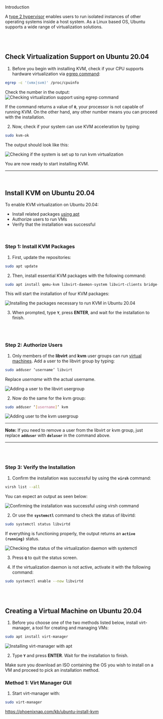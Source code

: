 Introduction

A [type 2 hypervisor](https://phoenixnap.com/kb/what-is-hypervisor-type-1-2#htoc-type-2-hypervisor) enables users to run isolated instances of other operating systems inside a host system. As a Linux based OS, Ubuntu supports a wide range of virtualization solutions.


</br>
</br>

## Check Virtualization Support on Ubuntu 20.04
1. Before you begin with installing KVM, check if your CPU supports hardware virtualization via [egrep command](https://phoenixnap.com/kb/linux-egrep):

```bash
egrep -c '(vmx|svm)' /proc/cpuinfo
```

Check the number in the output:
![Checking virtualization support using egrep command](https://phoenixnap.com/kb/wp-content/uploads/2021/04/output-from-egrep-c-vmx-svm-proc-cpuinfo.png)

  
If the command returns a value of **`0`**, your processor is not capable of running KVM. On the other hand, any other number means you can proceed with the installation.

2. Now, check if your system can use KVM acceleration by typing:

```bash
sudo kvm-ok
```

The output should look like this:

![Checking if the system is set up to run kvm virtualization](https://phoenixnap.com/kb/wp-content/uploads/2021/04/output-from-kvm-ok.png)


You are now ready to start installing KVM.

---

</br>

## Install KVM on Ubuntu 20.04

To enable KVM virtualization on Ubuntu 20.04:
-   Install related packages [using apt](https://phoenixnap.com/kb/how-to-manage-packages-ubuntu-debian-apt-get)
-   Authorize users to run VMs
-   Verify that the installation was successful

</br>

### Step 1: Install KVM Packages
1. First, update the repositories:
```bash
sudo apt update
```

2. Then, install essential KVM packages with the following command:

```bash
sudo apt install qemu-kvm libvirt-daemon-system libvirt-clients bridge-utils
```

This will start the installation of four KVM packages:

![Installing the packages necessary to run KVM in Ubuntu 20.04](https://phoenixnap.com/kb/wp-content/uploads/2021/04/output-from-sudo-apt-install-qemu-kvm-libvirt-daemon-system-libvirt-clients-bridge-utils.png)

  
3. When prompted, type **`Y`**, press **ENTER**, and wait for the installation to finish.

</br>
</br>

### Step 2: Authorize Users
1. Only members of the **libvirt** and **kvm** user groups can run [virtual machines](https://phoenixnap.com/glossary/what-is-a-virtual-machine). Add a user to the libvirt group by typing:

```bash
sudo adduser ‘username’ libvirt
```

Replace _username_ with the actual username.

![Adding a user to the libvirt usergroup](https://phoenixnap.com/kb/wp-content/uploads/2021/04/output-from-sudo-adduser-username-libvirt.png)

2. Now do the same for the kvm group:

```bash
sudo adduser ‘[username]’ kvm
```

![Adding user to the kvm usergroup](https://phoenixnap.com/kb/wp-content/uploads/2021/04/output-from-sudo-adduser-username-kvm.png)

---

**Note:** If you need to remove a user from the libvirt or kvm group, just replace **`adduser`** with **`deluser`** in the command above.

---

</br>
</br>

### Step 3: Verify the Installation

1. Confirm the installation was successful by using the **`virsh`** command:

```bash
virsh list --all
```

You can expect an output as seen below:

![Confirming the installation was successful using virsh command](https://phoenixnap.com/kb/wp-content/uploads/2021/04/output-from-virsh-list-all.png)

2. Or use the **`systemctl`** command to check the status of libvirtd:

```bash
sudo systemctl status libvirtd
```

If everything is functioning properly, the output returns an **`active (running)`** status.

![Checking the status of the virtualization daemon with systemctl](https://phoenixnap.com/kb/wp-content/uploads/2021/04/output-from-systemctl-status-libvirtd.png)

3. Press **`Q`** to quit the status screen.

4. If the virtualization daemon is not active, activate it with the following command:
```bash
sudo systemctl enable --now libvirtd
```

</br>
</br>

## Creating a Virtual Machine on Ubuntu 20.04

1. Before you choose one of the two methods listed below, install virt-manager, a tool for creating and managing VMs:

```bash
sudo apt install virt-manager
```

![Installing virt-manager with apt](https://phoenixnap.com/kb/wp-content/uploads/2021/04/output-from-sudo-apt-install-virt-manager.png)

2. Type **`Y`** and press **ENTER**. Wait for the installation to finish.

Make sure you download an ISO containing the OS you wish to install on a VM and proceed to pick an installation method.

### Method 1: Virt Manager GUI

1. Start virt-manager with:

```bash
sudo virt-manager
```

https://phoenixnap.com/kb/ubuntu-install-kvm

